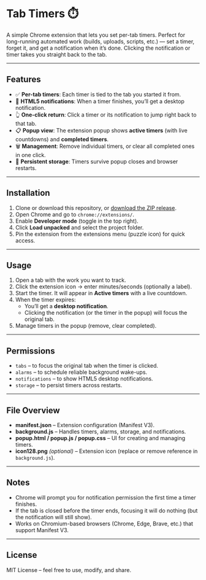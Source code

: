 # Tab Timers ⏱️

A simple Chrome extension that lets you set per-tab timers. Perfect for long-running automated work (builds, uploads, scripts, etc.) — set a timer, forget it, and get a notification when it’s done. Clicking the notification or timer takes you straight back to the tab.

---

## Features
- ✅ **Per-tab timers**: Each timer is tied to the tab you started it from.  
- 🔔 **HTML5 notifications**: When a timer finishes, you’ll get a desktop notification.  
- 👆 **One-click return**: Click a timer or its notification to jump right back to that tab.  
- 📋 **Popup view**: The extension popup shows **active timers** (with live countdowns) and **completed timers**.  
- 🗑️ **Management**: Remove individual timers, or clear all completed ones in one click.  
- 💾 **Persistent storage**: Timers survive popup closes and browser restarts.

---

## Installation
1. Clone or download this repository, or [download the ZIP release](#).  
2. Open Chrome and go to `chrome://extensions/`.  
3. Enable **Developer mode** (toggle in the top right).  
4. Click **Load unpacked** and select the project folder.  
5. Pin the extension from the extensions menu (puzzle icon) for quick access.

---

## Usage
1. Open a tab with the work you want to track.  
2. Click the extension icon → enter minutes/seconds (optionally a label).  
3. Start the timer. It will appear in **Active timers** with a live countdown.  
4. When the timer expires:  
   - You’ll get a **desktop notification**.  
   - Clicking the notification (or the timer in the popup) will focus the original tab.  
5. Manage timers in the popup (remove, clear completed).

---

## Permissions
- `tabs` – to focus the original tab when the timer is clicked.  
- `alarms` – to schedule reliable background wake-ups.  
- `notifications` – to show HTML5 desktop notifications.  
- `storage` – to persist timers across restarts.

---

## File Overview
- **manifest.json** – Extension configuration (Manifest V3).  
- **background.js** – Handles timers, alarms, storage, and notifications.  
- **popup.html / popup.js / popup.css** – UI for creating and managing timers.  
- **icon128.png** *(optional)* – Extension icon (replace or remove reference in `background.js`).  

---

## Notes
- Chrome will prompt you for notification permission the first time a timer finishes.  
- If the tab is closed before the timer ends, focusing it will do nothing (but the notification will still show).  
- Works on Chromium-based browsers (Chrome, Edge, Brave, etc.) that support Manifest V3.  

---

## License
MIT License – feel free to use, modify, and share.
